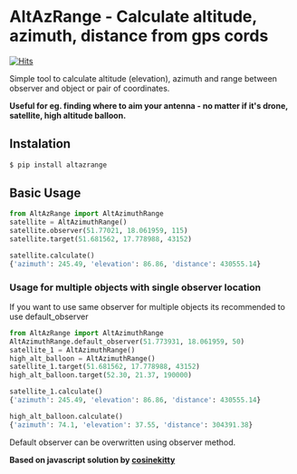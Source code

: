 # AltAzRange - Calculate altitude, azimuth, distance from gps cords
[![Hits](https://hits.seeyoufarm.com/api/count/incr/badge.svg?url=https%3A%2F%2Fgithub.com%2Fsq3tle%2Faltazrange&count_bg=%2379C83D&title_bg=%23555555&icon=&icon_color=%23E7E7E7&title=hits&edge_flat=false)](https://hits.seeyoufarm.com)

Simple tool to calculate altitude (elevation), azimuth and range between observer and object or pair of coordinates.
 
**Useful for eg. finding where to aim your antenna - no matter if it's drone, satellite, high altitude balloon.**
## Instalation 
```sh
$ pip install altazrange
```
## Basic Usage

```python
from AltAzRange import AltAzimuthRange
satellite = AltAzimuthRange()
satellite.observer(51.77021, 18.061959, 115)
satellite.target(51.681562, 17.778988, 43152)

satellite.calculate()
{'azimuth': 245.49, 'elevation': 86.86, 'distance': 430555.14}
```
###  Usage for multiple objects with single observer location
If you want to use same observer for multiple objects its recommended to use default_observer
```python
from AltAzRange import AltAzimuthRange
AltAzimuthRange.default_observer(51.773931, 18.061959, 50)
satellite_1 = AltAzimuthRange()
high_alt_balloon = AltAzimuthRange()
satellite_1.target(51.681562, 17.778988, 43152)
high_alt_balloon.target(52.30, 21.37, 190000)

satellite_1.calculate()
{'azimuth': 245.49, 'elevation': 86.86, 'distance': 430555.14}

high_alt_balloon.calculate()
{'azimuth': 74.1, 'elevation': 37.55, 'distance': 304391.38}
```
Default observer can be overwritten using observer method. 



**Based on javascript solution by [cosinekitty](https://github.com/cosinekitty/geocalc)**


